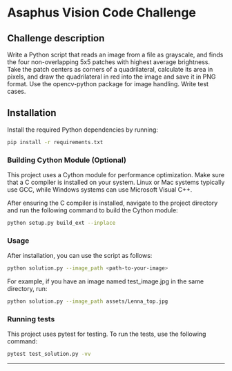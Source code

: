 # Asaphus Vision Code Challenge

## Challenge description
Write a Python script that reads an image from a file as grayscale, and finds the four non-overlapping 5x5 patches with highest average brightness. Take
the patch centers as corners of a quadrilateral, calculate its area in pixels, and draw the quadrilateral in red into the image and save it in PNG format. Use the opencv-python package for image handling. Write test cases.

## Installation
Install the required Python dependencies by running:
```sh
pip install -r requirements.txt
```

### Building Cython Module (Optional)

This project uses a Cython module for performance optimization. Make sure that a C compiler is installed on your system. Linux or Mac systems typically use GCC, while Windows systems can use Microsoft Visual C++.

After ensuring the C compiler is installed, navigate to the project directory and run the following command to build the Cython module:

```sh
python setup.py build_ext --inplace
```

### Usage
After installation, you can use the script as follows:
```sh
python solution.py --image_path <path-to-your-image>
```

For example, if you have an image named test_image.jpg in the same directory, run:
```sh
python solution.py --image_path assets/Lenna_top.jpg
```

### Running tests
This project uses pytest for testing. To run the tests, use the following command:
```sh
pytest test_solution.py -vv
```

---
